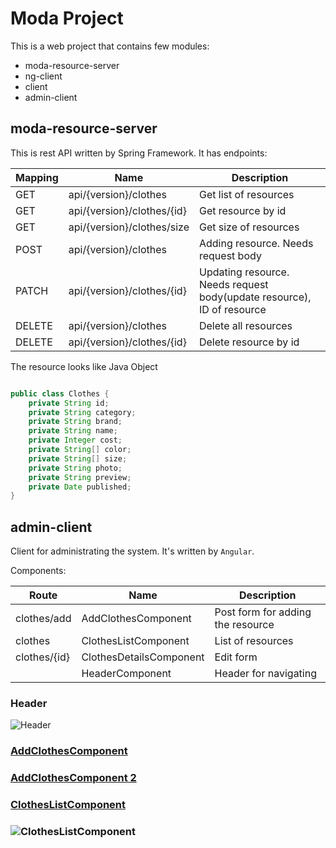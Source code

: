 # Moda Project
This is a web project that contains few modules: 
- moda-resource-server
- ng-client
- client
- admin-client

## moda-resource-server
This is rest API written by Spring Framework. It has endpoints:

| Mapping       | Name          | Description |
| ------------- | ------------- | ------------- |
| GET  | api/{version}/clothes  | Get list of resources |
| GET  | api/{version}/clothes/{id}  | Get resource by id |
| GET  | api/{version}/clothes/size  | Get size of resources |
| POST  | api/{version}/clothes  | Adding resource. Needs request body |
| PATCH  | api/{version}/clothes/{id}  | Updating resource. Needs request body(update resource), ID of resource  |
| DELETE  | api/{version}/clothes  | Delete all resources | 
| DELETE  | api/{version}/clothes/{id}  | Delete resource by id |

The resource looks like Java Object

```java

public class Clothes {
    private String id;
    private String category;
    private String brand;
    private String name;
    private Integer cost;
    private String[] color;
    private String[] size;
    private String photo;
    private String preview;
    private Date published;
}

```

## admin-client

Client for administrating the system. It's written by `Angular`.

Components:

| Route       | Name          | Description |
| ------------- | ------------- | ------------- |
| clothes/add  | AddClothesComponent  | Post form for adding the resource |
| clothes  | ClothesListComponent  | List of resources |
| clothes/{id}  | ClothesDetailsComponent  | Edit form |
|   | HeaderComponent  | Header for navigating |

### Header
![Header](https://imgur.com/M2BjmBz)
### [AddClothesComponent](https://imgur.com/WtPnpW7)
### [AddClothesComponent 2](https://imgur.com/0o7IKxp)
### [ClothesListComponent](https://imgur.com/JvZaPoZ)
### ![ClothesListComponent](https://i.imgur.com/JvZaPoZ.png)
